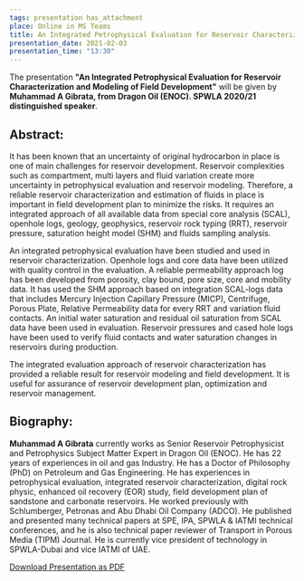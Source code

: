 ```yaml
---
tags: presentation has_attachment
place: Online in MS Teams
title: An Integrated Petrophysical Evaluation for Reservoir Characterization and Modeling of Field Development (Muhammad A Gibrata, Dragon Oil (ENOC))
presentation_date: 2021-02-03
presentation_time: "13:30"
---
```

The presentation **"An Integrated Petrophysical Evaluation for Reservoir Characterization and Modeling of Field Development"** will be given by **Muhammad A Gibrata, from Dragon Oil (ENOC). SPWLA 2020/21 distinguished speaker**.
 
## Abstract:

It has been known that an uncertainty of original hydrocarbon in place is one of main challenges for reservoir development. Reservoir complexities such as compartment, multi layers and fluid variation create more uncertainty in petrophysical evaluation and reservoir modeling. Therefore, a reliable reservoir characterization and estimation of fluids in place is important in field development plan to minimize the risks. It requires an integrated approach of all available data from special core analysis (SCAL), openhole logs, geology, geophysics, reservoir rock typing (RRT), reservoir pressure, saturation height model (SHM) and fluids sampling analysis.

An integrated petrophysical evaluation have been studied and used in reservoir characterization. Openhole logs and core data have been utilized with quality control in the evaluation. A reliable permeability approach log has been developed from porosity, clay bound, pore size, core and mobility data. It has used the SHM approach based on integration SCAL-logs data that includes Mercury Injection Capillary Pressure (MICP), Centrifuge, Porous Plate, Relative Permeability data for every RRT and variation fluid contacts. An initial water saturation and residual oil saturation from SCAL data have been used in evaluation. Reservoir pressures and cased hole logs have been used to verify fluid contacts and water saturation changes in reservoirs during production.

The integrated evaluation approach of reservoir characterization has provided a reliable result for reservoir modeling and field development. It is useful for assurance of reservoir development plan, optimization and reservoir management.

 
## Biography:
 
**Muhammad A Gibrata** currently works as Senior Reservoir Petrophysicist and Petrophysics Subject Matter Expert in Dragon Oil (ENOC). He has 22 years of experiences in oil and gas Industry. He has a Doctor of Philosophy (PhD) on Petroleum and Gas Engineering. He has experiences in petrophysical evaluation, integrated reservoir characterization, digital rock physic, enhanced oil recovery (EOR) study, field development plan of sandstone and carbonate reservoirs. He worked previously with Schlumberger, Petronas and Abu Dhabi Oil Company (ADCO). He published and presented many technical papers at SPE, IPA, SPWLA & IATMI technical conferences, and he is also technical paper reviewer of Transport in Porous Media (TIPM) Journal. He is currently vice president of technology in SPWLA-Dubai and vice IATMI of UAE.

<a class="button button--primary button--pill" href="Petrophysics_for_Reservoir_Characterization_SPWLA-GDS_3Feb2021_430PM_4N.pdf">Download Presentation as PDF</a>